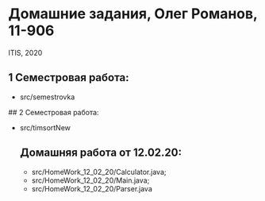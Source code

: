 # Домашние задания, Олег Романов, 11-906
ITIS, 2020
## 1  Семестровая работа:
 <ul>
  <li>src/semestrovka</li>
 </ul>
## 2 Семестровая работа: 
<ul>
 <li>src/timsortNew</li>
 </li> 
 
## Домашняя работа от 12.02.20:
<ul>
  <li> src/HomeWork_12_02_20/Calculator.java; </li>
  <li> src/HomeWork_12_02_20/Main.java;  </li>
  <li> src/HomeWork_12_02_20/Parser.java  </li>
</ul>
